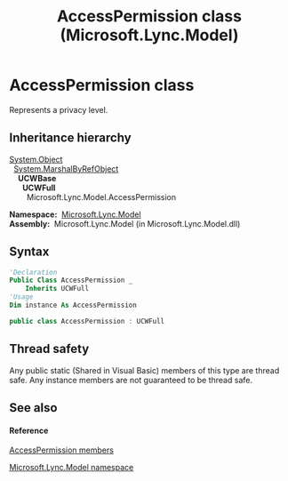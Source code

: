 ﻿---
title: AccessPermission class (Microsoft.Lync.Model)
TOCTitle: AccessPermission class
ms:assetid: T:Microsoft.Lync.Model.AccessPermission_DI_3_UC_OCS14MrefLyncWPF
ms:mtpsurl: https://msdn.microsoft.com/en-us/library/microsoft.lync.model.accesspermission_di_3_uc_ocs14mreflyncwpf(v=office.15)
ms:contentKeyID: 48591133
ms.date: 07/28/2014
mtps_version: v=office.15
f1_keywords:
- Microsoft.Lync.Model.AccessPermission
dev_langs:
- CSharp
- JScript
- VB
- other
---

# AccessPermission class

Represents a privacy level.

## Inheritance hierarchy

[System.Object](http://msdn2.microsoft.com/en-us/library/e5kfa45b)  
  [System.MarshalByRefObject](http://msdn2.microsoft.com/en-us/library/w4302s1f)  
    **UCWBase**  
      **UCWFull**  
        Microsoft.Lync.Model.AccessPermission  

**Namespace:**  [Microsoft.Lync.Model](microsoft-lync-model-namespace_2.md)  
**Assembly:**  Microsoft.Lync.Model (in Microsoft.Lync.Model.dll)

## Syntax

``` vb
'Declaration
Public Class AccessPermission _
    Inherits UCWFull
'Usage
Dim instance As AccessPermission
```

``` csharp
public class AccessPermission : UCWFull
```

## Thread safety

Any public static (Shared in Visual Basic) members of this type are thread safe. Any instance members are not guaranteed to be thread safe.

## See also

#### Reference

[AccessPermission members](accesspermission-members-microsoft-lync-model_2.md)

[Microsoft.Lync.Model namespace](microsoft-lync-model-namespace_2.md)

